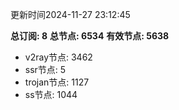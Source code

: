更新时间2024-11-27 23:12:45

**总订阅: 8**
**总节点: 6534**
**有效节点: 5638**
- v2ray节点: 3462
- ssr节点: 5
- trojan节点: 1127
- ss节点: 1044
